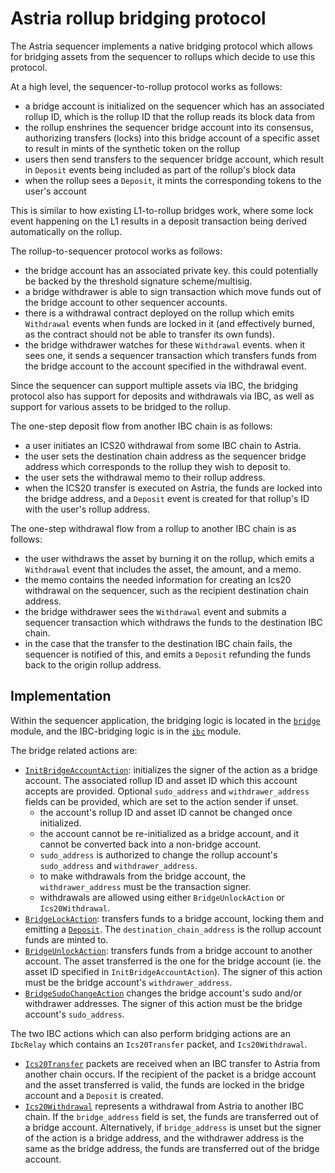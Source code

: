 # Astria rollup bridging protocol

The Astria sequencer implements a native bridging protocol which allows for 
bridging assets from the sequencer to rollups which decide to use this protocol.

At a high level, the sequencer-to-rollup protocol works as follows:

- a bridge account is initialized on the sequencer which has an associated 
rollup ID, which is the rollup ID that the rollup reads its block data from
- the rollup enshrines the sequencer bridge account into its consensus, 
authorizing transfers (locks) into this bridge account of a specific asset 
to result in mints of the synthetic token on the rollup
- users then send transfers to the sequencer bridge account, which result in 
`Deposit` events being included as part of the rollup's block data
- when the rollup sees a `Deposit`, it mints the corresponding tokens to the 
user's account

This is similar to how existing L1-to-rollup bridges work, where some lock 
event happening on the L1 results in a deposit transaction being derived 
automatically on the rollup.

The rollup-to-sequencer protocol works as follows:
- the bridge account has an associated private key. this could potentially be 
backed by the threshold signature scheme/multisig.
- a bridge withdrawer is able to sign transaction which move funds out of the 
bridge account to other sequencer accounts.
- there is a withdrawal contract deployed on the rollup which emits `Withdrawal` 
events when funds are locked in it (and effectively burned, as the contract 
should not be able to transfer its own funds).
- the bridge withdrawer watches for these `Withdrawal` events. when it sees 
one, it sends a sequencer transaction which transfers funds from the bridge 
account to the account specified in the withdrawal event.

Since the sequencer can support multiple assets via IBC, the bridging protocol 
also has support for deposits and withdrawals via IBC, as well as support for 
various assets to be bridged to the rollup.

The one-step deposit flow from another IBC chain is as follows:
- a user initiates an ICS20 withdrawal from some IBC chain to Astria.
- the user sets the destination chain address as the sequencer bridge address 
which corresponds to the rollup they wish to deposit to.
- the user sets the withdrawal memo to their rollup address.
- when the ICS20 transfer is executed on Astria, the funds are locked into the 
bridge address, and a `Deposit` event is created for that rollup's ID with the 
user's rollup address.

The one-step withdrawal flow from a rollup to another IBC chain is as follows:
- the user withdraws the asset by burning it on the rollup, which emits a 
`Withdrawal` event that includes the asset, the amount, and a memo.
- the memo contains the needed information for creating an Ics20 withdrawal on 
the sequencer, such as the recipient destination chain address.
- the bridge withdrawer sees the `Withdrawal` event and submits a sequencer 
transaction which withdraws the funds to the destination IBC chain.
- in the case that the transfer to the destination IBC chain fails, the 
sequencer is notified of this, and emits a `Deposit` refunding the funds back 
to the origin rollup address.

## Implementation

Within the sequencer application, the bridging logic is located in the 
[`bridge`](https://github.com/astriaorg/astria/tree/main/crates/astria-sequencer/src/bridge) 
module, and the IBC-bridging logic is in the 
[`ibc`](https://github.com/astriaorg/astria/tree/main/crates/astria-sequencer/src/ibc) module. 

The bridge related actions are:
- [`InitBridgeAccountAction`](https://github.com/astriaorg/astria/blob/6902ef35370e5980a76302fc756e1a9a56af21b5/proto/protocolapis/astria/protocol/transactions/v1alpha1/types.proto#L167): 
initializes the signer of the action as a bridge account. The associated rollup 
ID and asset ID which this account accepts are provided. Optional `sudo_address` 
and `withdrawer_address` fields can be provided, which are set to the action 
sender if unset.
    - the account's rollup ID and asset ID cannot be changed once initialized.
    - the account cannot be re-initialized as a bridge account, and it cannot be 
    converted back into a non-bridge account.
    - `sudo_address` is authorized to change the rollup account's `sudo_address` 
    and `withdrawer_address`.
    - to make withdrawals from the bridge account, the `withdrawer_address` must 
    be the transaction signer.
    - withdrawals are allowed using either `BridgeUnlockAction` or `Ics20Withdrawal`.
- [`BridgeLockAction`](https://github.com/astriaorg/astria/blob/6902ef35370e5980a76302fc756e1a9a56af21b5/proto/protocolapis/astria/protocol/transactions/v1alpha1/types.proto#L188): 
transfers funds to a bridge account, locking them and emitting a 
[`Deposit`](https://github.com/astriaorg/astria/blob/6902ef35370e5980a76302fc756e1a9a56af21b5/proto/sequencerblockapis/astria/sequencerblock/v1alpha1/block.proto#L76). 
The `destination_chain_address` is the rollup account funds are minted to.
- [`BridgeUnlockAction`](https://github.com/astriaorg/astria/blob/main/proto/protocolapis/astria/protocol/transactions/v1alpha1/types.proto#L207): 
transfers funds from a bridge account to another account. The asset transferred 
is the one for the bridge account (ie. the asset ID specified in `InitBridgeAccountAction`). 
The signer of this action must be the bridge account's `withdrawer_address`.
- [`BridgeSudoChangeAction`](https://github.com/astriaorg/astria/blob/6902ef35370e5980a76302fc756e1a9a56af21b5/proto/protocolapis/astria/protocol/transactions/v1alpha1/types.proto#L222) 
changes the bridge account's sudo and/or withdrawer addresses. The signer of 
this action must be the bridge account's `sudo_address`.

The two IBC actions which can also perform bridging actions are an `IbcRelay` which contains an `Ics20Transfer` packet, and `Ics20Withdrawal`.
- [`Ics20Transfer`](https://github.com/astriaorg/astria/blob/6902ef35370e5980a76302fc756e1a9a56af21b5/crates/astria-sequencer/src/ibc/ics20_transfer.rs#L370) 
packets are received when an IBC transfer to Astria from another chain occurs. 
If the recipient of the packet is a bridge account and the asset transferred is 
valid, the funds are locked in the bridge account and a `Deposit` is created.
- [`Ics20Withdrawal`](https://github.com/astriaorg/astria/blob/6902ef35370e5980a76302fc756e1a9a56af21b5/proto/protocolapis/astria/protocol/transactions/v1alpha1/types.proto#L102) 
represents a withdrawal from Astria to another IBC chain. If the `bridge_address` 
field is set, the funds are transferred out of a bridge account. Alternatively, 
if `bridge_address` is unset but the signer of the action is a bridge address, 
and the withdrawer address is the same as the bridge address, the funds are 
transferred out of the bridge account.
